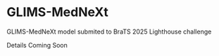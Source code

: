 # GLIMS-MedNeXt
GLIMS-MedNeXt model submited to BraTS 2025 Lighthouse challenge


Details Coming Soon